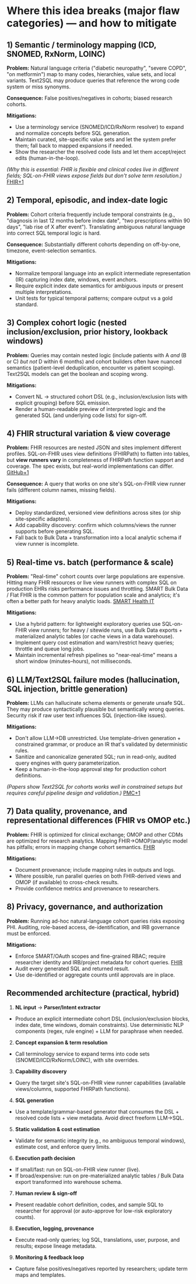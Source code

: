 # Where this idea breaks (major flaw categories) — and how to mitigate

## 1) Semantic / terminology mapping (ICD, SNOMED, RxNorm, LOINC)

**Problem:** Natural language criteria ("diabetic neuropathy", "severe COPD", "on metformin") map to many codes, hierarchies, value sets, and local variants. Text2SQL may produce queries that reference the wrong code system or miss synonyms.

**Consequence:** False positives/negatives in cohorts; biased research cohorts.

**Mitigations:**

* Use a terminology service (SNOMED/ICD/RxNorm resolver) to expand and normalize concepts before SQL generation.
* Maintain curated, site-specific value sets and let the system prefer them; fall back to mapped expansions if needed.
* Show the researcher the resolved code lists and let them accept/reject edits (human-in-the-loop).

*(Why this is essential: FHIR is flexible and clinical codes live in different fields; SQL-on-FHIR views expose fields but don't solve term resolution.)* [FHIR+1](https://build.fhir.org/ig/FHIR/sql-on-fhir-v2/StructureDefinition-ViewDefinition.html?utm_source=chatgpt.com)

## 2) Temporal, episodic, and index-date logic

**Problem:** Cohort criteria frequently include temporal constraints (e.g., "diagnosis in last 12 months before index date", "two prescriptions within 90 days", "lab rise of X after event"). Translating ambiguous natural language into correct SQL temporal logic is hard.

**Consequence:** Substantially different cohorts depending on off-by-one, timezone, event-selection semantics.

**Mitigations:**

* Normalize temporal language into an explicit intermediate representation (IR) capturing index date, windows, event anchors.
* Require explicit index date semantics for ambiguous inputs or present multiple interpretations.
* Unit tests for typical temporal patterns; compare output vs a gold standard.

## 3) Complex cohort logic (nested inclusion/exclusion, prior history, lookback windows)

**Problem:** Queries may contain nested logic (include patients with A *and* (B or C) *but not* D within 6 months) and cohort builders often have nuanced semantics (patient-level deduplication, encounter vs patient scoping). Text2SQL models can get the boolean and scoping wrong.

**Mitigations:**

* Convert NL → structured cohort DSL (e.g., inclusion/exclusion lists with explicit grouping) before SQL emission.
* Render a human-readable preview of interpreted logic and the generated SQL (and underlying code lists) for sign-off.

## 4) FHIR structural variation & view coverage

**Problem:** FHIR resources are nested JSON and sites implement different profiles. SQL-on-FHIR uses view definitions (FHIRPath) to flatten into tables, but **view runners vary** in completeness of FHIRPath function support and coverage. The spec exists, but real-world implementations can differ. [GitHub+1](https://github.com/FHIR/sql-on-fhir-v2?utm_source=chatgpt.com)

**Consequence:** A query that works on one site's SQL-on-FHIR view runner fails (different column names, missing fields).

**Mitigations:**

* Deploy standardized, versioned view definitions across sites (or ship site-specific adapters).
* Add capability discovery: confirm which columns/views the runner supports before generating SQL.
* Fall back to Bulk Data + transformation into a local analytic schema if view runner is incomplete.

## 5) Real-time vs. batch (performance & scale)

**Problem:** "Real-time" cohort counts over large populations are expensive. Hitting many FHIR resources or live view runners with complex SQL on production EHRs risks performance issues and throttling. SMART Bulk Data / Flat FHIR is the common pattern for population scale and analytics; it's often a better path for heavy analytic loads. [SMART Health IT](https://smarthealthit.org/smart-hl7-bulk-data-access-flat-fhir/?utm_source=chatgpt.com)

**Mitigations:**

* Use a hybrid pattern: for lightweight exploratory queries use SQL-on-FHIR view runners; for heavy / sitewide runs, use Bulk Data exports + materialized analytic tables (or cache views in a data warehouse).
* Implement query cost estimation and warn/restrict heavy queries; throttle and queue long jobs.
* Maintain incremental refresh pipelines so "near-real-time" means a short window (minutes–hours), not milliseconds.

## 6) LLM/Text2SQL failure modes (hallucination, SQL injection, brittle generation)

**Problem:** LLMs can hallucinate schema elements or generate unsafe SQL. They may produce syntactically plausible but semantically wrong queries. Security risk if raw user text influences SQL (injection-like issues).

**Mitigations:**

* Don't allow LLM→DB unrestricted. Use template-driven generation + constrained grammar, or produce an IR that's validated by deterministic rules.
* Sanitize and canonicalize generated SQL; run in read-only, audited query engines with query parameterization.
* Keep a human-in-the-loop approval step for production cohort definitions.

*(Papers show Text2SQL for cohorts works well in constrained setups but requires careful pipeline design and validation.)* [PMC+1](https://pmc.ncbi.nlm.nih.gov/articles/PMC11129920/?utm_source=chatgpt.com)

## 7) Data quality, provenance, and representational differences (FHIR vs OMOP etc.)

**Problem:** FHIR is optimized for clinical exchange; OMOP and other CDMs are optimized for research analytics. Mapping FHIR→OMOP/analytic model has pitfalls; errors in mapping change cohort semantics. [FHIR](https://build.fhir.org/ig/HL7/fhir-omop-ig/F2OGeneralIssues.html?utm_source=chatgpt.com)

**Mitigations:**

* Document provenance; include mapping rules in outputs and logs.
* Where possible, run parallel queries on both FHIR-derived views and OMOP (if available) to cross-check results.
* Provide confidence metrics and provenance to researchers.

## 8) Privacy, governance, and authorization

**Problem:** Running ad-hoc natural-language cohort queries risks exposing PHI. Auditing, role-based access, de-identification, and IRB governance must be enforced.

**Mitigations:**

* Enforce SMART/OAuth scopes and fine-grained RBAC; require researcher identity and IRB/project metadata for cohort queries. [FHIR](https://build.fhir.org/ig/HL7/smart-app-launch/scopes-and-launch-context.html?utm_source=chatgpt.com)
* Audit every generated SQL and returned result.
* Use de-identified or aggregate counts until approvals are in place.

## Recommended architecture (practical, hybrid)

1. **NL input** → **Parser/Intent extractor**
 * Produce an explicit intermediate cohort DSL (inclusion/exclusion blocks, index date, time windows, domain constraints). Use deterministic NLP components (regex, rule engine) + LLM for paraphrase when needed.

2. **Concept expansion & term resolution**
 * Call terminology service to expand terms into code sets (SNOMED/ICD/RxNorm/LOINC), with site overrides.

3. **Capability discovery**
 * Query the target site's SQL-on-FHIR view runner capabilities (available views/columns, supported FHIRPath functions).

4. **SQL generation**
 * Use a template/grammar-based generator that consumes the DSL + resolved code lists + view metadata. Avoid direct freeform LLM→SQL.

5. **Static validation & cost estimation**
 * Validate for semantic integrity (e.g., no ambiguous temporal windows), estimate cost, and enforce query limits.

6. **Execution path decision**
 * If small/fast: run on SQL-on-FHIR view runner (live).
 * If broad/expensive: run on pre-materialized analytic tables / Bulk Data export transformed into warehouse schema.

7. **Human review & sign-off**
 * Present readable cohort definition, codes, and sample SQL to researcher for approval (or auto-approve for low-risk exploratory counts).

8. **Execution, logging, provenance**
 * Execute read-only queries; log SQL, translations, user, purpose, and results; expose lineage metadata.

9. **Monitoring & feedback loop**
 * Capture false positives/negatives reported by researchers; update term maps and templates.
